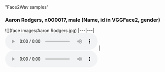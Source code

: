 "Face2Wav samples" 
### Aaron Rodgers, n000017, male (Name, id in VGGFace2, gender)

![](face images/Aaron Rodgers.jpg)
|---|---|
<audio controls="controls" > <source src="wav from face/n000017.wav" autoplay/> Your browser does not support the audio element. </audio> | <audio controls="controls" > <source src="wav from speech/n000017.wav" autoplay/> Your browser does not support the audio element. </audio>
